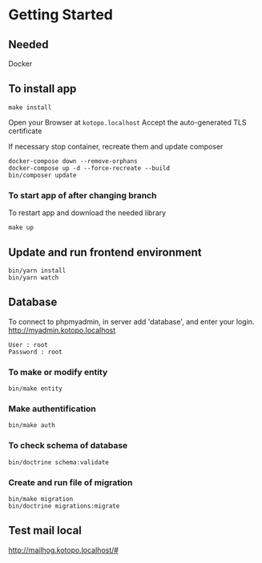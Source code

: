 # Getting Started

## Needed
Docker

## To install app
```
make install
```
Open your Browser at `kotopo.localhost`
Accept the auto-generated TLS certificate

If necessary stop container, recreate them and update composer
```
docker-compose down --remove-orphans
docker-compose up -d --force-recreate --build
bin/composer update
```

### To start app of after changing branch
To restart app and download the needed library
```
make up
```

## Update and run frontend environment
```
bin/yarn install
bin/yarn watch
```

## Database
To connect to phpmyadmin, in server add 'database', and enter your login.<br/>
http://myadmin.kotopo.localhost
```
User : root
Password : root
```

### To make or modify entity
```
bin/make entity
```
### Make authentification
```
bin/make auth
```
### To check schema of database
```
bin/doctrine schema:validate
```

### Create and run file of migration
```
bin/make migration
bin/doctrine migrations:migrate
```

## Test mail local 
http://mailhog.kotopo.localhost/#
